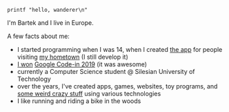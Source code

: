 `printf "hello, wanderer\n"`

I'm Bartek and I live in Europe.

A few facts about me:

- I started programming when I was 14, when I created [the app](https://otwartaturystyka.pl) for people visiting [my hometown](https://en.wikipedia.org/wiki/Rudy,_Silesian_Voivodeship) (I still develop it)
- [I won](https://opensource.googleblog.com/2020/02/announcing-our-google-code-in-2019.html) [Google Code-in 2019](https://codein.withgoogle.com/archive/) (it was awesome)
- currently a Computer Science student @ Silesian University of Technology
- over the years, I've created apps, games, websites, toy programs, and [some weird crazy stuff](https://youtu.be/WWUe42dH6nw) using various technologies
- I like running and riding a bike in the woods
